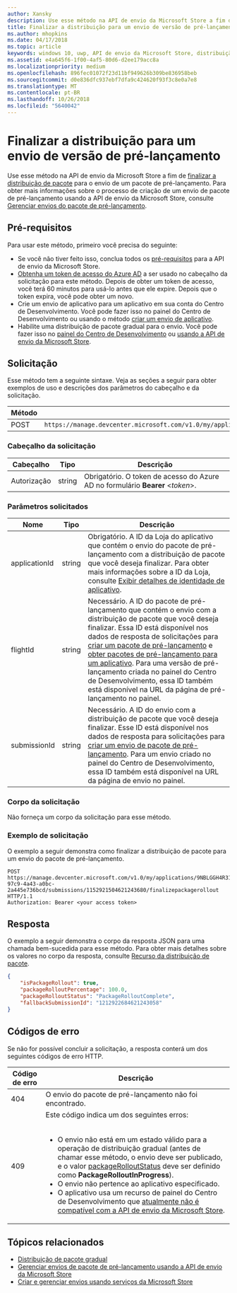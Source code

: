 ```yaml
---
author: Xansky
description: Use esse método na API de envio da Microsoft Store a fim de finalizar a distribuição de pacote para o envio de um pacote de pré-lançamento.
title: Finalizar a distribuição para um envio de versão de pré-lançamento
ms.author: mhopkins
ms.date: 04/17/2018
ms.topic: article
keywords: windows 10, uwp, API de envio da Microsoft Store, distribuição de pacote, envio de versão de pré-lançamento, finalizar
ms.assetid: e4a645f6-1f00-4af5-80d6-d2ee179acc8a
ms.localizationpriority: medium
ms.openlocfilehash: 896fec01072f23d11bf949626b309be836958beb
ms.sourcegitcommit: d0e836dfc937ebf7dfa9c424620f93f3c8e0a7e8
ms.translationtype: MT
ms.contentlocale: pt-BR
ms.lasthandoff: 10/26/2018
ms.locfileid: "5640042"
---
```

# <a name="finalize-the-rollout-for-a-flight-submission"></a>Finalizar a distribuição para um envio de versão de pré-lançamento


Use esse método na API de envio da Microsoft Store a fim de [finalizar a distribuição de pacote](../publish/gradual-package-rollout.md#completing-the-rollout) para o envio de um pacote de pré-lançamento. Para obter mais informações sobre o processo de criação de um envio de pacote de pré-lançamento usando a API de envio da Microsoft Store, consulte [Gerenciar envios do pacote de pré-lançamento](manage-flight-submissions.md).


## <a name="prerequisites"></a>Pré-requisitos

Para usar este método, primeiro você precisa do seguinte:

* Se você não tiver feito isso, conclua todos os [pré-requisitos](create-and-manage-submissions-using-windows-store-services.md#prerequisites) para a API de envio da Microsoft Store.
* [Obtenha um token de acesso do Azure AD](create-and-manage-submissions-using-windows-store-services.md#obtain-an-azure-ad-access-token) a ser usado no cabeçalho da solicitação para este método. Depois de obter um token de acesso, você terá 60 minutos para usá-lo antes que ele expire. Depois que o token expira, você pode obter um novo.
* Crie um envio de aplicativo para um aplicativo em sua conta do Centro de Desenvolvimento. Você pode fazer isso no painel do Centro de Desenvolvimento ou usando o método [criar um envio de aplicativo](create-an-app-submission.md).
* Habilite uma distribuição de pacote gradual para o envio. Você pode fazer isso no [painel do Centro de Desenvolvimento](../publish/gradual-package-rollout.md) ou [usando a API de envio da Microsoft Store](manage-flight-submissions.md#manage-gradual-package-rollout).

## <a name="request"></a>Solicitação

Esse método tem a seguinte sintaxe. Veja as seções a seguir para obter exemplos de uso e descrições dos parâmetros do cabeçalho e da solicitação.

| Método | URI da solicitação                                                      |
|--------|------------------------------------------------------------------|
| POST   | ```https://manage.devcenter.microsoft.com/v1.0/my/applications/{applicationId}/flights/{flightId}/submissions/{submissionId}/finalizepackagerollout``` |


### <a name="request-header"></a>Cabeçalho da solicitação

| Cabeçalho        | Tipo   | Descrição                                                                 |
|---------------|--------|-----------------------------------------------------------------------------|
| Autorização | string | Obrigatório. O token de acesso do Azure AD no formulário **Bearer** &lt;*token*&gt;. |


### <a name="request-parameters"></a>Parâmetros solicitados

| Nome        | Tipo   | Descrição                                                                 |
|---------------|--------|-----------------------------------------------------------------------------|
| applicationId | string | Obrigatório. A ID da Loja do aplicativo que contém o envio do pacote de pré-lançamento com a distribuição de pacote que você deseja finalizar. Para obter mais informações sobre a ID da Loja, consulte [Exibir detalhes de identidade de aplicativo](https://msdn.microsoft.com/windows/uwp/publish/view-app-identity-details).  |
| flightId | string | Necessário. A ID do pacote de pré-lançamento que contém o envio com a distribuição de pacote que você deseja finalizar. Essa ID está disponível nos dados de resposta de solicitações para [criar um pacote de pré-lançamento](create-a-flight.md) e [obter pacotes de pré-lançamento para um aplicativo](get-flights-for-an-app.md). Para uma versão de pré-lançamento criada no painel do Centro de Desenvolvimento, essa ID também está disponível na URL da página de pré-lançamento no painel. |
| submissionId | string | Necessário. A ID do envio com a distribuição de pacote que você deseja finalizar. Esse ID está disponível nos dados de resposta para solicitações para [criar um envio de pacote de pré-lançamento](create-a-flight-submission.md). Para um envio criado no painel do Centro de Desenvolvimento, essa ID também está disponível na URL da página de envio no painel.  |


### <a name="request-body"></a>Corpo da solicitação

Não forneça um corpo da solicitação para esse método.

### <a name="request-example"></a>Exemplo de solicitação

O exemplo a seguir demonstra como finalizar a distribuição de pacote para um envio do pacote de pré-lançamento.

```
POST https://manage.devcenter.microsoft.com/v1.0/my/applications/9NBLGGH4R315/flights/43e448df-97c9-4a43-a0bc-2a445e736bcd/submissions/1152921504621243680/finalizepackagerollout HTTP/1.1
Authorization: Bearer <your access token>
```

## <a name="response"></a>Resposta

O exemplo a seguir demonstra o corpo da resposta JSON para uma chamada bem-sucedida para esse método. Para obter mais detalhes sobre os valores no corpo da resposta, consulte [Recurso da distribuição de pacote](manage-flight-submissions.md#package-rollout-object).

```json
{
    "isPackageRollout": true,
    "packageRolloutPercentage": 100.0,
    "packageRolloutStatus": "PackageRolloutComplete",
    "fallbackSubmissionId": "1212922684621243058"
}
```

## <a name="error-codes"></a>Códigos de erro

Se não for possível concluir a solicitação, a resposta conterá um dos seguintes códigos de erro HTTP.

| Código de erro |  Descrição   |
|--------|------------------|
| 404  | O envio do pacote de pré-lançamento não foi encontrado. |
| 409  | Este código indica um dos seguintes erros:<br/><br/><ul><li>O envio não está em um estado válido para a operação de distribuição gradual (antes de chamar esse método, o envio deve ser publicado, e o valor [packageRolloutStatus](manage-flight-submissions.md#package-rollout-object) deve ser definido como **PackageRolloutInProgress**).</li><li>O envio não pertence ao aplicativo especificado.</li><li>O aplicativo usa um recurso de painel do Centro de Desenvolvimento que [atualmente não é compatível com a API de envio da Microsoft Store](create-and-manage-submissions-using-windows-store-services.md#not_supported).</li></ul> |   


## <a name="related-topics"></a>Tópicos relacionados

* [Distribuição de pacote gradual](../publish/gradual-package-rollout.md)
* [Gerenciar envios de pacote de pré-lançamento usando a API de envio da Microsoft Store](manage-flight-submissions.md)
* [Criar e gerenciar envios usando serviços da Microsoft Store](create-and-manage-submissions-using-windows-store-services.md)
